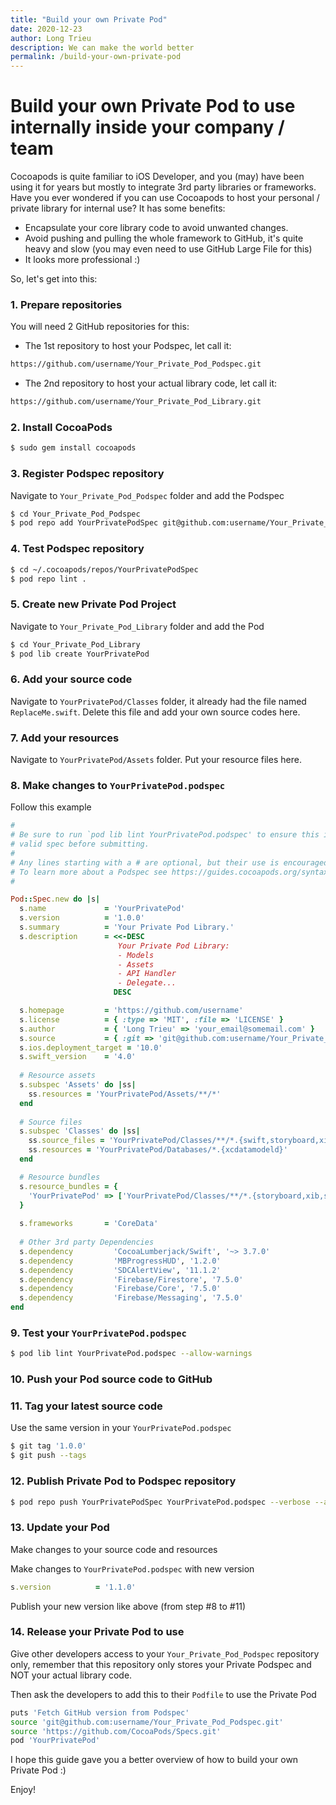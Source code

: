 ```yaml
---
title: "Build your own Private Pod"
date: 2020-12-23
author: Long Trieu
description: We can make the world better
permalink: /build-your-own-private-pod
---
```


# Build your own Private Pod to use internally inside your company / team

Cocoapods is quite familiar to iOS Developer, and you (may) have been using it for years but mostly to integrate 3rd party libraries or frameworks. Have you ever wondered if you can use Cocoapods to host your personal / private library for internal use? It has some benefits:
- Encapsulate your core library code to avoid unwanted changes.
- Avoid pushing and pulling the whole framework to GitHub, it's quite heavy and slow (you may even need to use GitHub Large File for this)
- It looks more professional :)

So, let's get into this:

### 1. Prepare repositories

You will need 2 GitHub repositories for this:

- The 1st repository to host your Podspec, let call it:

``` bash
https://github.com/username/Your_Private_Pod_Podspec.git
```

- The 2nd repository to host your actual library code, let call it:

``` bash
https://github.com/username/Your_Private_Pod_Library.git
```

### 2. Install CocoaPods

``` bash
$ sudo gem install cocoapods
```
   
### 3. Register Podspec repository

Navigate to `Your_Private_Pod_Podspec` folder and add the Podspec

``` bash
$ cd Your_Private_Pod_Podspec
$ pod repo add YourPrivatePodSpec git@github.com:username/Your_Private_Pod_Podspec.git
```

### 4. Test Podspec repository
   
``` bash
$ cd ~/.cocoapods/repos/YourPrivatePodSpec
$ pod repo lint .
```
   
### 5. Create new Private Pod Project

Navigate to `Your_Private_Pod_Library` folder and add the Pod

``` bash
$ cd Your_Private_Pod_Library
$ pod lib create YourPrivatePod
```
   
### 6. Add your source code

Navigate to `YourPrivatePod/Classes` folder, it already had the file named `ReplaceMe.swift`. Delete this file and add your own source codes here.

### 7. Add your resources

Navigate to `YourPrivatePod/Assets` folder. Put your resource files here.

### 8. Make changes to `YourPrivatePod.podspec`

Follow this example

``` ruby
#
# Be sure to run `pod lib lint YourPrivatePod.podspec' to ensure this is a
# valid spec before submitting.
#
# Any lines starting with a # are optional, but their use is encouraged
# To learn more about a Podspec see https://guides.cocoapods.org/syntax/podspec.html
#

Pod::Spec.new do |s|
  s.name             = 'YourPrivatePod'
  s.version          = '1.0.0'
  s.summary          = 'Your Private Pod Library.'
  s.description      = <<-DESC
                        Your Private Pod Library:
                        - Models
                        - Assets
                        - API Handler
                        - Delegate...
                       DESC

  s.homepage         = 'https://github.com/username'
  s.license          = { :type => 'MIT', :file => 'LICENSE' }
  s.author           = { 'Long Trieu' => 'your_email@somemail.com' }
  s.source           = { :git => 'git@github.com:username/Your_Private_Pod_Library.git', :tag => s.version.to_s }
  s.ios.deployment_target = '10.0'
  s.swift_version    = '4.0'
  
  # Resource assets
  s.subspec 'Assets' do |ss|
    ss.resources = 'YourPrivatePod/Assets/**/*'
  end
  
  # Source files
  s.subspec 'Classes' do |ss|
    ss.source_files = 'YourPrivatePod/Classes/**/*.{swift,storyboard,xib}'
    ss.resources = 'YourPrivatePod/Databases/*.{xcdatamodeld}'
  end

  # Resource bundles
  s.resource_bundles = {
    'YourPrivatePod' => ['YourPrivatePod/Classes/**/*.{storyboard,xib,strings,plist,ttf,xcdatamodeld,json}']
  }
  
  s.frameworks       = 'CoreData'
  
  # Other 3rd party Dependencies
  s.dependency         'CocoaLumberjack/Swift', '~> 3.7.0'
  s.dependency         'MBProgressHUD', '1.2.0'
  s.dependency         'SDCAlertView', '11.1.2'
  s.dependency         'Firebase/Firestore', '7.5.0'
  s.dependency         'Firebase/Core', '7.5.0'
  s.dependency         'Firebase/Messaging', '7.5.0'
end
```

### 9. Test your `YourPrivatePod.podspec`

``` bash
$ pod lib lint YourPrivatePod.podspec --allow-warnings
```
   
### 10. Push your Pod source code to GitHub

### 11. Tag your latest source code

Use the same version in your `YourPrivatePod.podspec`

``` bash
$ git tag '1.0.0'
$ git push --tags
```
  
### 12. Publish Private Pod to Podspec repository

``` bash
$ pod repo push YourPrivatePodSpec YourPrivatePod.podspec --verbose --allow-warnings
```
   
### 13. Update your Pod

Make changes to your source code and resources

Make changes to `YourPrivatePod.podspec` with new version

``` ruby
s.version          = '1.1.0'
```
    
Publish your new version like above (from step #8 to #11)

### 14. Release your Private Pod to use

Give other developers access to your `Your_Private_Pod_Podspec` repository only, remember that this repository only stores your Private Podspec and NOT your actual library code.

Then ask the developers to add this to their `Podfile` to use the Private Pod

``` bash
puts 'Fetch GitHub version from Podspec'
source 'git@github.com:username/Your_Private_Pod_Podspec.git'
source 'https://github.com/CocoaPods/Specs.git'
pod 'YourPrivatePod'
```

I hope this guide gave you a better overview of how to build your own Private Pod :)

Enjoy!
